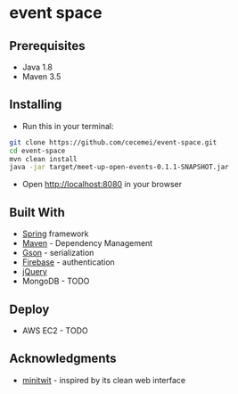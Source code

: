 # event space

## Prerequisites
* Java 1.8
* Maven 3.5

## Installing
* Run this in your terminal:
```sh
git clone https://github.com/cecemei/event-space.git
cd event-space
mvn clean install
java -jar target/meet-up-open-events-0.1.1-SNAPSHOT.jar
```
* Open <http://localhost:8080> in your browser

## Built With
* [Spring](https://projects.spring.io/spring-framework/) framework
* [Maven](https://maven.apache.org/) - Dependency Management
* [Gson](https://github.com/google/gson) - serialization
* [Firebase](https://firebase.google.com/) - authentication
* [jQuery](https://developers.google.com/speed/libraries/)
* MongoDB - TODO

## Deploy
* AWS EC2 - TODO

## Acknowledgments
* [minitwit](https://github.com/pallets/flask/tree/master/examples/minitwit) - inspired by its clean web interface

